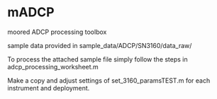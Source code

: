 # mADCP
moored ADCP processing toolbox

sample data provided in sample_data/ADCP/SN3160/data_raw/

To process the attached sample file simply follow the steps in adcp_processing_worksheet.m

Make a copy and adjust settings of set_3160_paramsTEST.m for each instrument and deployment.
